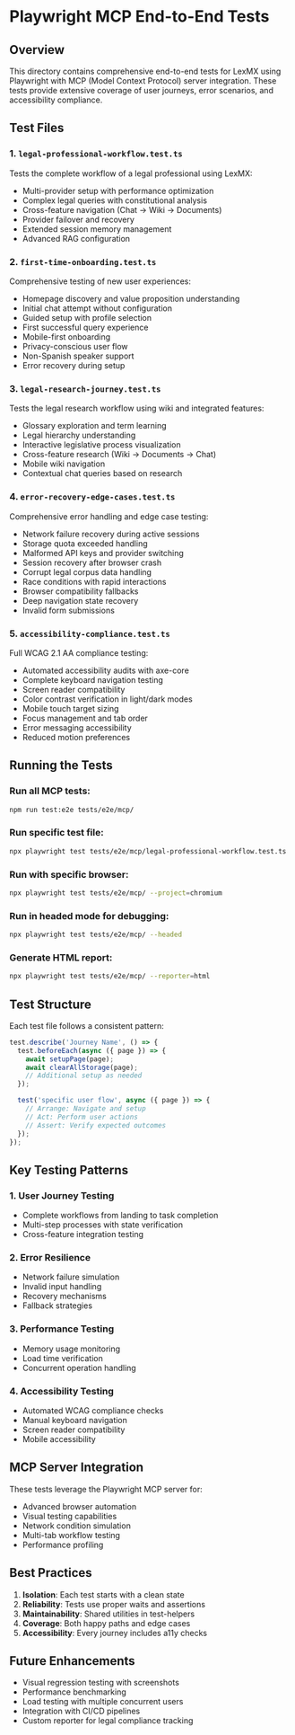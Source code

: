 # Playwright MCP End-to-End Tests

## Overview

This directory contains comprehensive end-to-end tests for LexMX using Playwright with MCP (Model Context Protocol) server integration. These tests provide extensive coverage of user journeys, error scenarios, and accessibility compliance.

## Test Files

### 1. `legal-professional-workflow.test.ts`
Tests the complete workflow of a legal professional using LexMX:
- Multi-provider setup with performance optimization
- Complex legal queries with constitutional analysis
- Cross-feature navigation (Chat → Wiki → Documents)
- Provider failover and recovery
- Extended session memory management
- Advanced RAG configuration

### 2. `first-time-onboarding.test.ts`
Comprehensive testing of new user experiences:
- Homepage discovery and value proposition understanding
- Initial chat attempt without configuration
- Guided setup with profile selection
- First successful query experience
- Mobile-first onboarding
- Privacy-conscious user flow
- Non-Spanish speaker support
- Error recovery during setup

### 3. `legal-research-journey.test.ts`
Tests the legal research workflow using wiki and integrated features:
- Glossary exploration and term learning
- Legal hierarchy understanding
- Interactive legislative process visualization
- Cross-feature research (Wiki → Documents → Chat)
- Mobile wiki navigation
- Contextual chat queries based on research

### 4. `error-recovery-edge-cases.test.ts`
Comprehensive error handling and edge case testing:
- Network failure recovery during active sessions
- Storage quota exceeded handling
- Malformed API keys and provider switching
- Session recovery after browser crash
- Corrupt legal corpus data handling
- Race conditions with rapid interactions
- Browser compatibility fallbacks
- Deep navigation state recovery
- Invalid form submissions

### 5. `accessibility-compliance.test.ts`
Full WCAG 2.1 AA compliance testing:
- Automated accessibility audits with axe-core
- Complete keyboard navigation testing
- Screen reader compatibility
- Color contrast verification in light/dark modes
- Mobile touch target sizing
- Focus management and tab order
- Error messaging accessibility
- Reduced motion preferences

## Running the Tests

### Run all MCP tests:
```bash
npm run test:e2e tests/e2e/mcp/
```

### Run specific test file:
```bash
npx playwright test tests/e2e/mcp/legal-professional-workflow.test.ts
```

### Run with specific browser:
```bash
npx playwright test tests/e2e/mcp/ --project=chromium
```

### Run in headed mode for debugging:
```bash
npx playwright test tests/e2e/mcp/ --headed
```

### Generate HTML report:
```bash
npx playwright test tests/e2e/mcp/ --reporter=html
```

## Test Structure

Each test file follows a consistent pattern:

```typescript
test.describe('Journey Name', () => {
  test.beforeEach(async ({ page }) => {
    await setupPage(page);
    await clearAllStorage(page);
    // Additional setup as needed
  });

  test('specific user flow', async ({ page }) => {
    // Arrange: Navigate and setup
    // Act: Perform user actions
    // Assert: Verify expected outcomes
  });
});
```

## Key Testing Patterns

### 1. User Journey Testing
- Complete workflows from landing to task completion
- Multi-step processes with state verification
- Cross-feature integration testing

### 2. Error Resilience
- Network failure simulation
- Invalid input handling
- Recovery mechanisms
- Fallback strategies

### 3. Performance Testing
- Memory usage monitoring
- Load time verification
- Concurrent operation handling

### 4. Accessibility Testing
- Automated WCAG compliance checks
- Manual keyboard navigation
- Screen reader compatibility
- Mobile accessibility

## MCP Server Integration

These tests leverage the Playwright MCP server for:
- Advanced browser automation
- Visual testing capabilities
- Network condition simulation
- Multi-tab workflow testing
- Performance profiling

## Best Practices

1. **Isolation**: Each test starts with a clean state
2. **Reliability**: Tests use proper waits and assertions
3. **Maintainability**: Shared utilities in test-helpers
4. **Coverage**: Both happy paths and edge cases
5. **Accessibility**: Every journey includes a11y checks

## Future Enhancements

- Visual regression testing with screenshots
- Performance benchmarking
- Load testing with multiple concurrent users
- Integration with CI/CD pipelines
- Custom reporter for legal compliance tracking